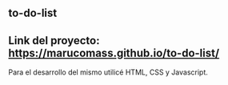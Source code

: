 to-do-list
---
Link del proyecto: https://marucomass.github.io/to-do-list/
---
Para el desarrollo del mismo utilicé HTML, CSS y Javascript.
